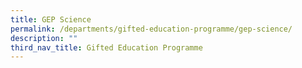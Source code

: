 ```yaml
---
title: GEP Science
permalink: /departments/gifted-education-programme/gep-science/
description: ""
third_nav_title: Gifted Education Programme
---
```

